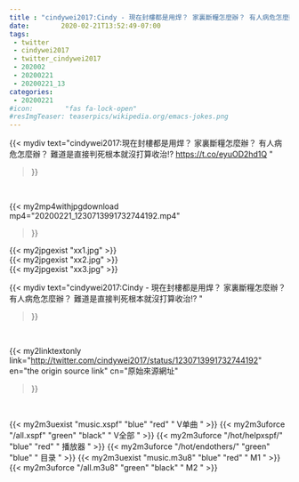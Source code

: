 ```yaml
---
title : "cindywei2017:Cindy - 現在封樓都是用焊？ 家裏斷糧怎麼辦？ 有人病危怎麼辦？ 難道是直接判死根本就沒打算收治⁉️ "
date:        2020-02-21T13:52:49-07:00
tags:
 - twitter
 - cindywei2017
 - twitter_cindywei2017
 - 202002
 - 20200221
 - 20200221_13
categories:
 - 20200221
#icon:        "fas fa-lock-open"
#resImgTeaser: teaserpics/wikipedia.org/emacs-jokes.png
---
```


{{< mydiv text="cindywei2017:現在封樓都是用焊？ 家裏斷糧怎麼辦？ 有人病危怎麼辦？ 難道是直接判死根本就沒打算收治⁉️ https://t.co/eyuOD2hd1Q "
>}}
<br>


{{< my2mp4withjpgdownload mp4="20200221_1230713991732744192.mp4"
>}}

{{< my2jpgexist "xx1.jpg" >}}<br>
{{< my2jpgexist "xx2.jpg" >}}<br>
{{< my2jpgexist "xx3.jpg" >}}<br>



{{< mydiv text="cindywei2017:Cindy - 現在封樓都是用焊？ 家裏斷糧怎麼辦？ 有人病危怎麼辦？ 難道是直接判死根本就沒打算收治⁉️ "
>}}
<br>

{{< my2linktextonly link="http://twitter.com/cindywei2017/status/1230713991732744192"
en="the origin source link" cn="原始來源網址"
>}}


<br>

{{< my2m3uexist "music.xspf"        "blue"   "red"    " V单曲 " >}} {{< my2m3uforce "/all.xspf"         "green"  "black"  " V全部 " >}} {{< my2m3uforce "/hot/helpxspf/"    "blue"   "red"    " 播放器 " >}} {{< my2m3uforce "/hot/endothers/"   "green"  "blue"   " 目录 " >}} {{< my2m3uexist "music.m3u8"        "blue"   "red"    " M1 " >}} {{< my2m3uforce "/all.m3u8"         "green"  "black"  " M2 " >}} 
